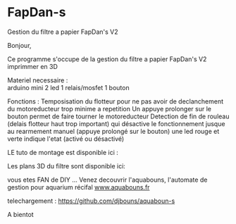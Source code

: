 # FapDan-s
Gestion du filtre a papier FapDan's V2



Bonjour,

Ce programme s'occupe de la gestion du filtre a papier FapDan's V2 imprimmer en 3D

Materiel necessaire :   
arduino mini
2 led
1 relais/mosfet
1 bouton

Fonctions :
Temposisation du flotteur pour ne pas avoir de declanchement du motoreducteur trop minime a repetition
Un appuye prolonger sur le bouton permet de faire tourner le motoreducteur
Detection de fin de rouleau (delais flotteur haut trop important) qui désactive le fonctionnement jusque au rearmement manuel (appuye prolongé sur le bouton) 
une led rouge et verte indique l'etat (activé ou désactivé)



LE tuto de montage est disponible ici :


Les plans 3D du filtre sont disponible ici:



vous etes FAN de DIY ... 
Venez decouvrir l'aquabouns, l'automate de gestion pour aquarium récifal
www.aquabouns.fr

telechargement :
https://github.com/djbouns/aquaboun-s



A bientot
